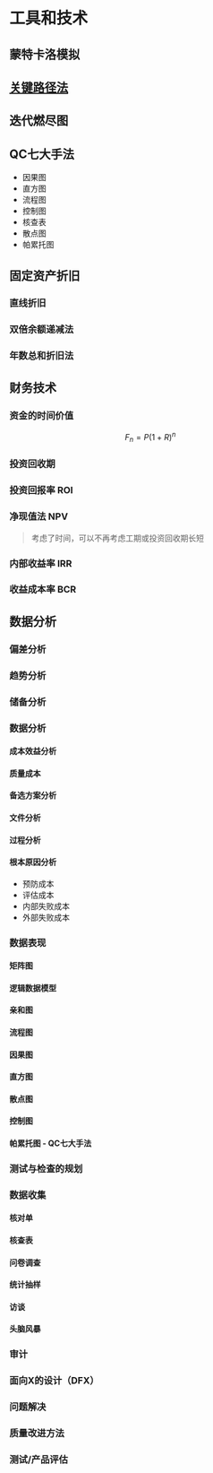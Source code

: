 # 工具和技术

## 蒙特卡洛模拟
## [关键路径法](https://www.sohu.com/a/219232101_684517)
## 迭代燃尽图
## QC七大手法
- 因果图
- 直方图
- 流程图
- 控制图
- 核查表
- 散点图
- 帕累托图

## 固定资产折旧

### 直线折旧

### 双倍余额递减法

### 年数总和折旧法

## 财务技术

### 资金的时间价值

$$
F_n = P(1+R)^n
$$

### 投资回收期

### 投资回报率 ROI

### 净现值法 NPV

> 考虑了时间，可以不再考虑工期或投资回收期长短

### 内部收益率 IRR

### 收益成本率 BCR

## 数据分析



### 偏差分析
### 趋势分析
### 储备分析

### 数据分析

#### 成本效益分析

#### 质量成本

#### 备选方案分析

#### 文件分析

#### 过程分析

#### 根本原因分析

- 预防成本
- 评估成本
- 内部失败成本
- 外部失败成本

### 数据表现

#### 矩阵图

#### 逻辑数据模型

#### 亲和图

#### 流程图

#### 因果图

#### 直方图

#### 散点图

#### 控制图

#### 帕累托图 - QC七大手法

### 测试与检查的规划

### 数据收集

#### 核对单

#### 核查表

#### 问卷调查

#### 统计抽样

#### 访谈

#### 头脑风暴

### 审计

### 面向X的设计（DFX）

### 问题解决

### 质量改进方法

### 测试/产品评估
